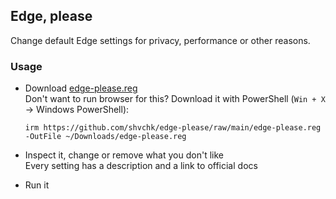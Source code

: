 ## Edge, please

Change default Edge settings for privacy, performance or other reasons.


### Usage

- Download [edge-please.reg](https://github.com/shvchk/edge-please/raw/main/edge-please.reg)  
  Don't want to run browser for this? Download it with PowerShell (`Win + X` → Windows PowerShell):
  ```pwsh
  irm https://github.com/shvchk/edge-please/raw/main/edge-please.reg -OutFile ~/Downloads/edge-please.reg
  ```

- Inspect it, change or remove what you don't like  
  Every setting has a description and a link to official docs

- Run it
